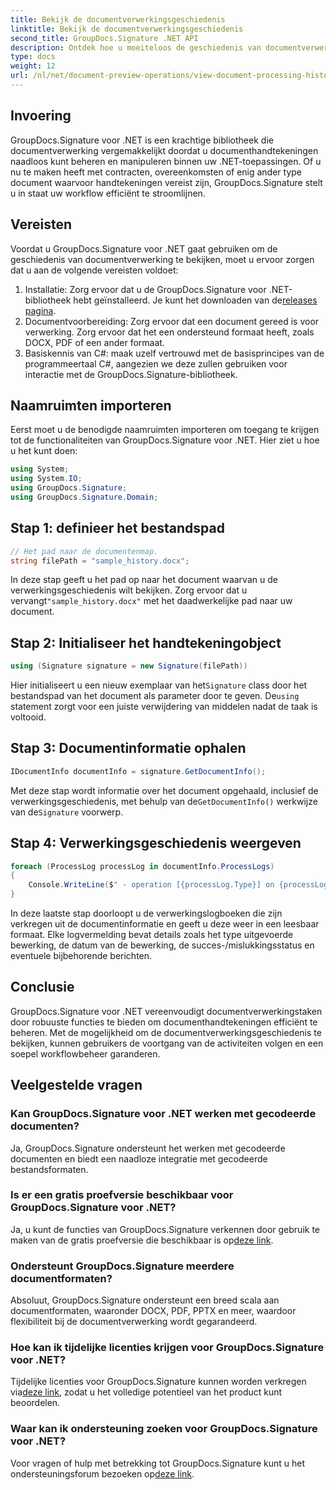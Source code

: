 ```yaml
---
title: Bekijk de documentverwerkingsgeschiedenis
linktitle: Bekijk de documentverwerkingsgeschiedenis
second_title: GroupDocs.Signature .NET API
description: Ontdek hoe u moeiteloos de geschiedenis van documentverwerking kunt bekijken met GroupDocs.Signature voor .NET. Volg onze stapsgewijze handleiding voor naadloos workflowbeheer.
type: docs
weight: 12
url: /nl/net/document-preview-operations/view-document-processing-history/
---
```

## Invoering
GroupDocs.Signature voor .NET is een krachtige bibliotheek die documentverwerking vergemakkelijkt doordat u documenthandtekeningen naadloos kunt beheren en manipuleren binnen uw .NET-toepassingen. Of u nu te maken heeft met contracten, overeenkomsten of enig ander type document waarvoor handtekeningen vereist zijn, GroupDocs.Signature stelt u in staat uw workflow efficiënt te stroomlijnen.
## Vereisten
Voordat u GroupDocs.Signature voor .NET gaat gebruiken om de geschiedenis van documentverwerking te bekijken, moet u ervoor zorgen dat u aan de volgende vereisten voldoet:
1.  Installatie: Zorg ervoor dat u de GroupDocs.Signature voor .NET-bibliotheek hebt geïnstalleerd. Je kunt het downloaden van de[releases pagina](https://releases.groupdocs.com/signature/net/).
2. Documentvoorbereiding: Zorg ervoor dat een document gereed is voor verwerking. Zorg ervoor dat het een ondersteund formaat heeft, zoals DOCX, PDF of een ander formaat.
3. Basiskennis van C#: maak uzelf vertrouwd met de basisprincipes van de programmeertaal C#, aangezien we deze zullen gebruiken voor interactie met de GroupDocs.Signature-bibliotheek.

## Naamruimten importeren
Eerst moet u de benodigde naamruimten importeren om toegang te krijgen tot de functionaliteiten van GroupDocs.Signature voor .NET. Hier ziet u hoe u het kunt doen:
```csharp
using System;
using System.IO;
using GroupDocs.Signature;
using GroupDocs.Signature.Domain;
```
## Stap 1: definieer het bestandspad
```csharp
// Het pad naar de documentenmap.
string filePath = "sample_history.docx";
```
 In deze stap geeft u het pad op naar het document waarvan u de verwerkingsgeschiedenis wilt bekijken. Zorg ervoor dat u vervangt`"sample_history.docx"` met het daadwerkelijke pad naar uw document.
## Stap 2: Initialiseer het handtekeningobject
```csharp
using (Signature signature = new Signature(filePath))
```
 Hier initialiseert u een nieuw exemplaar van het`Signature` class door het bestandspad van het document als parameter door te geven. De`using` statement zorgt voor een juiste verwijdering van middelen nadat de taak is voltooid.
## Stap 3: Documentinformatie ophalen
```csharp
IDocumentInfo documentInfo = signature.GetDocumentInfo();
```
 Met deze stap wordt informatie over het document opgehaald, inclusief de verwerkingsgeschiedenis, met behulp van de`GetDocumentInfo()` werkwijze van de`Signature` voorwerp.
## Stap 4: Verwerkingsgeschiedenis weergeven
```csharp
foreach (ProcessLog processLog in documentInfo.ProcessLogs)
{
    Console.WriteLine($" - operation [{processLog.Type}] on {processLog.Date.ToShortDateString()}. Succeeded/Failed {processLog.Succeeded}/{processLog.Failed}. Message: {processLog.Message}");
}
```
In deze laatste stap doorloopt u de verwerkingslogboeken die zijn verkregen uit de documentinformatie en geeft u deze weer in een leesbaar formaat. Elke logvermelding bevat details zoals het type uitgevoerde bewerking, de datum van de bewerking, de succes-/mislukkingsstatus en eventuele bijbehorende berichten.

## Conclusie
GroupDocs.Signature voor .NET vereenvoudigt documentverwerkingstaken door robuuste functies te bieden om documenthandtekeningen efficiënt te beheren. Met de mogelijkheid om de documentverwerkingsgeschiedenis te bekijken, kunnen gebruikers de voortgang van de activiteiten volgen en een soepel workflowbeheer garanderen.
## Veelgestelde vragen
### Kan GroupDocs.Signature voor .NET werken met gecodeerde documenten?
Ja, GroupDocs.Signature ondersteunt het werken met gecodeerde documenten en biedt een naadloze integratie met gecodeerde bestandsformaten.
### Is er een gratis proefversie beschikbaar voor GroupDocs.Signature voor .NET?
 Ja, u kunt de functies van GroupDocs.Signature verkennen door gebruik te maken van de gratis proefversie die beschikbaar is op[deze link](https://releases.groupdocs.com/).
### Ondersteunt GroupDocs.Signature meerdere documentformaten?
Absoluut, GroupDocs.Signature ondersteunt een breed scala aan documentformaten, waaronder DOCX, PDF, PPTX en meer, waardoor flexibiliteit bij de documentverwerking wordt gegarandeerd.
### Hoe kan ik tijdelijke licenties krijgen voor GroupDocs.Signature voor .NET?
 Tijdelijke licenties voor GroupDocs.Signature kunnen worden verkregen via[deze link](https://purchase.groupdocs.com/temporary-license/), zodat u het volledige potentieel van het product kunt beoordelen.
### Waar kan ik ondersteuning zoeken voor GroupDocs.Signature voor .NET?
 Voor vragen of hulp met betrekking tot GroupDocs.Signature kunt u het ondersteuningsforum bezoeken op[deze link](https://forum.groupdocs.com/c/signature/13).